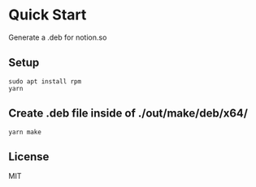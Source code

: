 # Quick Start
Generate a .deb for notion.so
## Setup
```
sudo apt install rpm
yarn
```
## Create .deb file inside of ./out/make/deb/x64/
```
yarn make
```
## License
MIT
